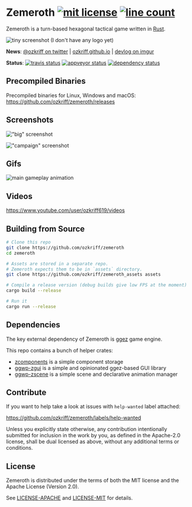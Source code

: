 # Zemeroth [![mit license][img_license]](#license) [![line count][img_loc]][loc]

[img_license]: https://img.shields.io/badge/License-MIT_or_Apache_2.0-blue.svg
[img_loc]: https://tokei.rs/b1/github/ozkriff/zemeroth

Zemeroth is a turn-based hexagonal tactical game written in [Rust].

[Rust]: https://www.rust-lang.org

![tiny screenshot (I don't have any logo yet)](https://i.imgur.com/WYHNPKem.png)

**News**: [@ozkriff on twitter](https://twitter.com/ozkriff) |
[ozkriff.github.io](https://ozkriff.github.io) |
[devlog on imgur](https://imgur.com/a/SMVqO)

**Status**:
[![travis status][img_travis-ci]][travis-ci]
[![appveyor status][img_appveyor-ci]][appveyor-ci]
[![dependency status][img_deps-rs]][deps-rs]

[img_travis-ci]: https://img.shields.io/travis/ozkriff/zemeroth/master.svg?label=Linux|OSX
[img_appveyor-ci]: https://img.shields.io/appveyor/ci/ozkriff/zemeroth/master.svg?label=Windows
[img_deps-rs]: https://deps.rs/repo/github/ozkriff/zemeroth/status.svg

[loc]: https://github.com/Aaronepower/tokei
[travis-ci]: https://travis-ci.org/ozkriff/zemeroth
[appveyor-ci]: https://ci.appveyor.com/project/ozkriff/zemeroth
[deps-rs]: https://deps.rs/repo/github/ozkriff/zemeroth

## Precompiled Binaries

Precompiled binaries for Linux, Windows and macOS:
<https://github.com/ozkriff/zemeroth/releases>

## Screenshots

!["big" screenshot](https://i.imgur.com/yPfO8eH.png)

!["campaign" screenshot](https://i.imgur.com/6FB77lz.png)

## Gifs

![main gameplay animation](https://i.imgur.com/HqgHmOH.gif)

## Videos

<https://www.youtube.com/user/ozkriff619/videos>

## Building from Source

```bash
# Clone this repo
git clone https://github.com/ozkriff/zemeroth
cd zemeroth

# Assets are stored in a separate repo.
# Zemeroth expects them to be in `assets` directory.
git clone https://github.com/ozkriff/zemeroth_assets assets

# Compile a release version (debug builds give low FPS at the moment)
cargo build --release

# Run it
cargo run --release
```

## Dependencies

The key external dependency of Zemeroth is [ggez] game engine.

This repo contains a bunch of helper crates:

- [zcomponents] is a simple component storage
- [ggwp-zgui] is a simple and opinionated ggez-based GUI library
- [ggwp-zscene] is a simple scene and declarative animation manager

[ggez]: https://github.com/ggez/ggez
[zcomponents]: ./zcomponents
[ggwp-zscene]: ./ggwp-zscene
[ggwp-zgui]: ./ggwp-zgui

## Contribute

If you want to help take a look at issues with `help-wanted` label attached:

<https://github.com/ozkriff/zemeroth/labels/help-wanted>

Unless you explicitly state otherwise, any contribution intentionally submitted
for inclusion in the work by you, as defined in the Apache-2.0 license,
shall be dual licensed as above, without any additional terms or conditions.

## License

Zemeroth is distributed under the terms of both
the MIT license and the Apache License (Version 2.0).

See [LICENSE-APACHE] and [LICENSE-MIT] for details.

[LICENSE-MIT]: LICENSE-MIT
[LICENSE-APACHE]: LICENSE-APACHE
